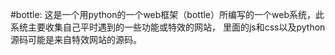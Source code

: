 #bottle:
这是一个用python的一个web框架（bottle）所编写的一个web系统，此系统主要收集自己平时遇到的一些功能或特效的网站，
里面的js和css以及python源码可能是来自特效网站的源码。
